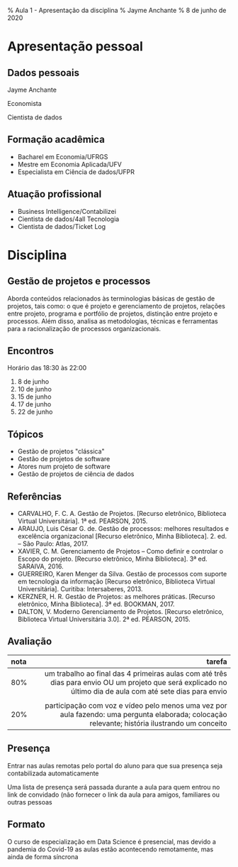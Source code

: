 % Aula 1 - Apresentação da disciplina
% Jayme Anchante
% 8 de junho de 2020

# Apresentação pessoal

## Dados pessoais

Jayme Anchante

Economista

Cientista de dados 

## Formação acadêmica

- Bacharel em Economia/UFRGS
- Mestre em Economia Aplicada/UFV
- Especialista em Ciência de dados/UFPR

## Atuação profissional

- Business Intelligence/Contabilizei
- Cientista de dados/4all Tecnologia
- Cientista de dados/Ticket Log

# Disciplina

## Gestão de projetos e processos

Aborda conteúdos relacionados às terminologias básicas de gestão de projetos, tais como: o que é projeto e gerenciamento de projetos, relações entre projeto, programa e portfólio de projetos, distinção entre projeto e processos. Além disso, analisa as metodologias, técnicas e ferramentas para a racionalização de processos organizacionais.

## Encontros

Horário das 18:30 às 22:00

1. 8 de junho
2. 10 de junho
3. 15 de junho
4. 17 de junho
5. 22 de junho

## Tópicos

* Gestão de projetos "clássica"
* Gestão de projetos de software
* Atores num projeto de software
* Gestão de projetos de ciência de dados

## Referências

* CARVALHO, F. C. A. Gestão de Projetos. [Recurso eletrônico, Biblioteca Virtual Universitária]. 1ª ed. PEARSON, 2015.
* ARAUJO, Luis César G. de. Gestão de processos: melhores resultados e excelência organizacional [Recurso eletrônico, Minha Biblioteca]. 2. ed. – São Paulo: Atlas, 2017.
* XAVIER, C. M. Gerenciamento de Projetos – Como definir e controlar o Escopo do projeto. [Recurso eletrônico, Minha Biblioteca]. 3ª ed. SARAIVA, 2016.
* GUERREIRO, Karen Menger da Silva. Gestão de processos com suporte em tecnologia da informação [Recurso eletrônico, Biblioteca Virtual Universitária]. Curitiba: Intersaberes, 2013.
* KERZNER, H. R. Gestão de Projetos: as melhores práticas. [Recurso eletrônico, Minha Biblioteca]. 3ª ed. BOOKMAN, 2017.
* DALTON, V. Moderno Gerenciamento de Projetos. [Recurso eletrônico, Biblioteca Virtual Universitária 3.0]. 2ª ed. PEARSON, 2015.

## Avaliação

| nota |                           tarefa                              |
| :--- | ------------------------------------------------------------: |
| 80%  |   um trabalho ao final das 4 primeiras aulas com até três dias para envio  OU  um projeto que será explicado no último dia de aula com até sete dias para envio   |
|      |           |
| 20%  |   participação com voz e vídeo pelo menos uma vez por aula fazendo: uma pergunta elaborada; colocação relevante; história ilustrando um conceito   |

## Presença

Entrar nas aulas remotas pelo portal do aluno para que sua presença seja contabilizada automaticamente

Uma lista de presença será passada durante a aula para quem entrou no link de convidado (não fornecer o link da aula para amigos, familiares ou outras pessoas

## Formato

O curso de especialização em Data Science é presencial, mas devido a pandemia do Covid-19 as aulas estão acontecendo remotamente, mas ainda de forma síncrona
